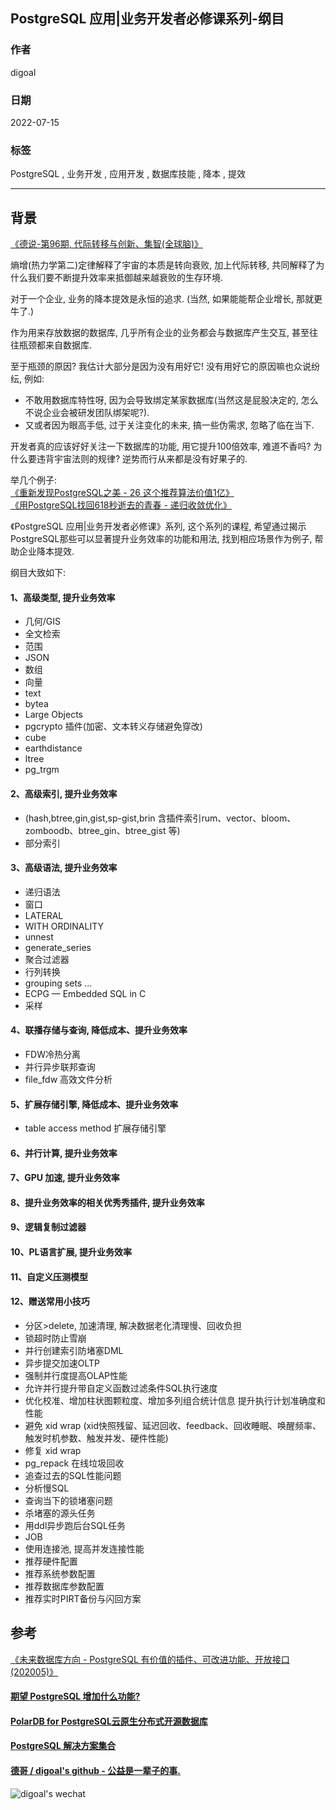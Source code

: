 ## PostgreSQL 应用|业务开发者必修课系列-纲目  
          
### 作者          
digoal          
          
### 日期          
2022-07-15          
          
### 标签          
PostgreSQL , 业务开发 , 应用开发 , 数据库技能 , 降本 , 提效    
          
----          
          
## 背景   
[《德说-第96期, 代际转移与创新、集智(全球脑)》](../202205/20220514_03.md)    
  
熵增(热力学第二)定律解释了宇宙的本质是转向衰败, 加上代际转移, 共同解释了为什么我们要不断提升效率来抵御越来越衰败的生存环境.    
  
对于一个企业, 业务的降本提效是永恒的追求. (当然, 如果能能帮企业增长, 那就更牛了.)    
  
作为用来存放数据的数据库, 几乎所有企业的业务都会与数据库产生交互, 甚至往往瓶颈都来自数据库.   
  
至于瓶颈的原因? 我估计大部分是因为没有用好它! 没有用好它的原因嘛也众说纷纭, 例如:   
- 不敢用数据库特性呀, 因为会导致绑定某家数据库(当然这是屁股决定的, 怎么不说企业会被研发团队绑架呢?).   
- 又或者因为眼高手低, 过于关注变化的未来, 搞一些伪需求, 忽略了临在当下.   
  
开发者真的应该好好关注一下数据库的功能, 用它提升100倍效率, 难道不香吗? 为什么要违背宇宙法则的规律? 逆势而行从来都是没有好果子的.   
  
举几个例子:  
[《重新发现PostgreSQL之美 - 26 这个推荐算法价值1亿》](../202106/20210615_09.md)    
[《用PostgreSQL找回618秒逝去的青春 - 递归收敛优化》](../201612/20161201_01.md)    
  
《PostgreSQL 应用|业务开发者必修课》系列, 这个系列的课程, 希望通过揭示PostgreSQL那些可以显著提升业务效率的功能和用法, 找到相应场景作为例子, 帮助企业降本提效.   
  
纲目大致如下:  
  
#### 1、高级类型, 提升业务效率  
- 几何/GIS  
- 全文检索  
- 范围  
- JSON  
- 数组  
- 向量  
- text  
- bytea  
- Large Objects  
- pgcrypto 插件(加密、文本转义存储避免穿改)  
- cube  
- earthdistance  
- ltree  
- pg_trgm  
  
#### 2、高级索引, 提升业务效率  
- (hash,btree,gin,gist,sp-gist,brin 含插件索引rum、vector、bloom、zomboodb、btree_gin、btree_gist 等)  
- 部分索引  
  
#### 3、高级语法, 提升业务效率  
- 递归语法  
- 窗口  
- LATERAL  
- WITH ORDINALITY  
- unnest  
- generate_series  
- 聚合过滤器  
- 行列转换  
- grouping sets ...   
- ECPG — Embedded SQL in C  
- 采样  
  
#### 4、联播存储与查询, 降低成本、提升业务效率  
- FDW冷热分离  
- 并行异步联邦查询  
- file_fdw 高效文件分析  
  
#### 5、扩展存储引擎, 降低成本、提升业务效率  
- table access method 扩展存储引擎  
  
#### 6、并行计算, 提升业务效率  
  
#### 7、GPU 加速, 提升业务效率  
  
#### 8、提升业务效率的相关优秀秀插件, 提升业务效率  
  
#### 9、逻辑复制过滤器  
  
#### 10、PL语言扩展, 提升业务效率  
  
#### 11、自定义压测模型  
  
#### 12、赠送常用小技巧  
- 分区>delete, 加速清理, 解决数据老化清理慢、回收负担  
- 锁超时防止雪崩  
- 并行创建索引防堵塞DML  
- 异步提交加速OLTP  
- 强制并行度提高OLAP性能  
- 允许并行提升带自定义函数过滤条件SQL执行速度  
- 优化校准、增加柱状图颗粒度、增加多列组合统计信息 提升执行计划准确度和性能  
- 避免 xid wrap (xid快照残留、延迟回收、feedback、回收睡眠、唤醒频率、触发时机参数、触发并发、硬件性能)  
- 修复 xid wrap   
- pg_repack 在线垃圾回收  
- 追查过去的SQL性能问题  
- 分析慢SQL   
- 查询当下的锁堵塞问题  
- 杀堵塞的源头任务  
- 用ddl异步跑后台SQL任务  
- JOB  
- 使用连接池, 提高并发连接性能  
- 推荐硬件配置  
- 推荐系统参数配置  
- 推荐数据库参数配置  
- 推荐实时PIRT备份与闪回方案  
  
## 参考  
[《未来数据库方向 - PostgreSQL 有价值的插件、可改进功能、开放接口 (202005)》](../202005/20200527_06.md)    
  
  
  
#### [期望 PostgreSQL 增加什么功能?](https://github.com/digoal/blog/issues/76 "269ac3d1c492e938c0191101c7238216")
  
  
#### [PolarDB for PostgreSQL云原生分布式开源数据库](https://github.com/ApsaraDB/PolarDB-for-PostgreSQL "57258f76c37864c6e6d23383d05714ea")
  
  
#### [PostgreSQL 解决方案集合](https://yq.aliyun.com/topic/118 "40cff096e9ed7122c512b35d8561d9c8")
  
  
#### [德哥 / digoal's github - 公益是一辈子的事.](https://github.com/digoal/blog/blob/master/README.md "22709685feb7cab07d30f30387f0a9ae")
  
  
![digoal's wechat](../pic/digoal_weixin.jpg "f7ad92eeba24523fd47a6e1a0e691b59")
  
